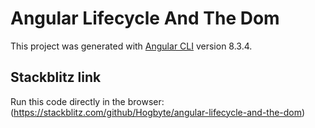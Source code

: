 # Angular Lifecycle And The Dom

This project was generated with [Angular CLI](https://github.com/angular/angular-cli) version 8.3.4.

## Stackblitz link

Run this code directly in the browser: (https://stackblitz.com/github/Hogbyte/angular-lifecycle-and-the-dom)
